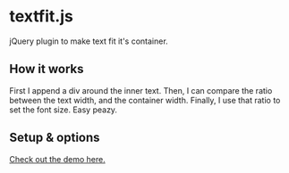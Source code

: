 # textfit.js
jQuery plugin to make text fit it's container.

## How it works
First I append a div around the inner text. Then, I can compare the ratio between the text width, and the container width. Finally, I use that ratio to set the font size. Easy peazy.

## Setup & options
<a href="http://www.kthornbloom.com/textfit">Check out the demo here.</a>
